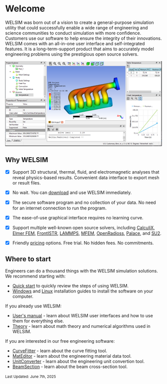 # Welcome
<!-- ## Welcome -->
WELSIM was born out of a vision to create a general-purpose simulation utility that could successfully enable a wide range of engineering and science communities to conduct simulation with more confidence. Customers use our software to help ensure the integrity of their innovations. WELSIM comes with an all-in-one user interface and self-integrated features. It is a long-term-support product that aims to accurately model engineering problems using the prestigious open source solvers. 

![finite_element_analysis_welsim_exhaust_manifold_rst](img/19/finite_element_analysis_welsim_exhaust_manifold_rst.png "Thermal analysis of exhaust manifold using WELSIM.")


## Why WELSIM

* [x] Support 3D structural, thermal, fluid, and electromagnetic analyses that reveal physics-based results. Convenient data interface to export mesh or result files.
* [x] No wait. You can [download][1] and use WELSIM immediately.
* [x] The secure software program and no collection of your data. No need for an internet connection to run the program.
* [x] The ease-of-use graphical interface requires no learning curve.
* [x] Support multiple well-known open source solvers, including [CalculiX](https://calculix.de), [Elmer FEM](https://elmerfem.org), [FrontISTR](https://frontistr.com), [LAMMPS](https://lammps.org), [MFEM](https://mfem.org), [OpenRadioss](https://openradioss.org), [Palace](https://awslabs.github.io/palace), and [SU2](https://su2code.github.io).
* [x] Friendly [pricing][2] options. Free trial. No hidden fees. No commitments.


## Where to start
Engineers can do a thousand things with the WELSIM simulation solutions. We recommend starting with:

* [Quick start][3] to quickly review the steps of using WELSIM.
* [Windows][4] and [Linux][5] installation guides to install the software on your computer.

If you already use WELSIM:

* [User's manual][6] - learn about WELSIM user interfaces and how to use them for everything else.
* [Theory][7] - learn about math theory and numerical algorithms used in WELSIM.

If you are interested in our free engineering software:

* [CurveFitter][10] - learn about the curve fitting tool. 
* [MatEditor][9] - learn about the engineering material data tool. 
* [UnitConverter][8] - learn about the engineering unit convertion tool.
* [BeamSection][11] - learn about the beam cross-section tool. 


[1]: https://welsim.com/download
[2]: https://welsim.com/pricing
[3]: welsim/get_started/quick_start.md
[4]: install/windows.md
[5]: install/linux.md
[6]: welsim/users/overview.md
[7]: welsim/theory/introduction.md
[8]: unitconverter/unitconverter.md
[9]: mateditor/mateditor_overview.md
[10]: curvefitter/curvefit_overview.md
[11]: beamsection/beamsection_overview.md


<small>Last Updated: June 7th, 2025</small>
